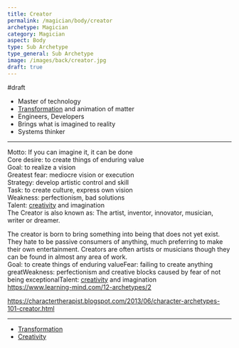 ```yaml
---
title: Creator
permalink: /magician/body/creator
archetype: Magician
category: Magician
aspect: Body
type: Sub Archetype
type_general: Sub Archetype
image: /images/back/creator.jpg
draft: true
---
```

#draft   
- Master of technology  
- [Transformation](/magician/body/creator/transformation) and animation of matter  
- Engineers, Developers  
- Brings what is imagined to reality  
- Systems thinker  
  
---  
Motto: If you can imagine it, it can be done  
Core desire: to create things of enduring value  
Goal: to realize a vision  
Greatest fear: mediocre vision or execution  
Strategy: develop artistic control and skill  
Task: to create culture, express own vision  
Weakness: perfectionism, bad solutions  
Talent: [creativity](/magician/body/creator/creativity) and imagination  
The Creator is also known as: The artist, inventor, innovator, musician, writer or dreamer.  
  
The creator is born to bring something into being that does not yet exist. They hate to be passive consumers of anything, much preferring to make their own entertainment. Creators are often artists or musicians though they can be found in almost any area of work.  
Goal: to create things of enduring valueFear: failing to create anything greatWeakness: perfectionism and creative blocks caused by fear of not being exceptionalTalent: [creativity](/magician/body/creator/creativity) and imagination  
https://www.learning-mind.com/12-archetypes/2  
  
https://charactertherapist.blogspot.com/2013/06/character-archetypes-101-creator.html  

---
- [Transformation](/magician/body/creator/transformation)
- [Creativity](/magician/body/creator/creativity)

